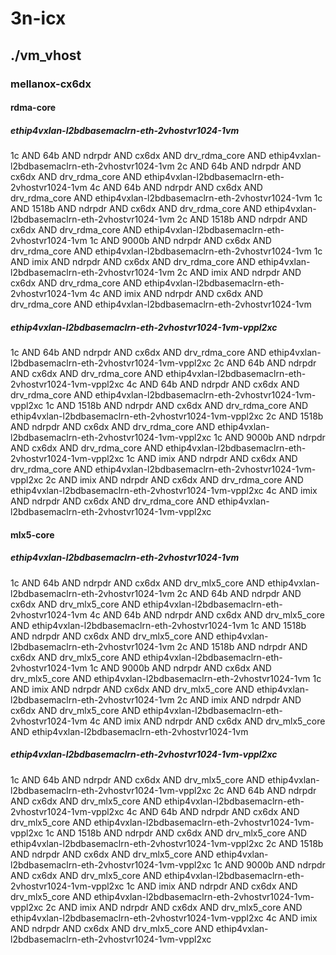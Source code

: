 # 3n-icx
## ./vm_vhost
### mellanox-cx6dx
#### rdma-core
##### ethip4vxlan-l2bdbasemaclrn-eth-2vhostvr1024-1vm
1c AND 64b AND ndrpdr AND cx6dx AND drv_rdma_core AND ethip4vxlan-l2bdbasemaclrn-eth-2vhostvr1024-1vm
2c AND 64b AND ndrpdr AND cx6dx AND drv_rdma_core AND ethip4vxlan-l2bdbasemaclrn-eth-2vhostvr1024-1vm
4c AND 64b AND ndrpdr AND cx6dx AND drv_rdma_core AND ethip4vxlan-l2bdbasemaclrn-eth-2vhostvr1024-1vm
1c AND 1518b AND ndrpdr AND cx6dx AND drv_rdma_core AND ethip4vxlan-l2bdbasemaclrn-eth-2vhostvr1024-1vm
2c AND 1518b AND ndrpdr AND cx6dx AND drv_rdma_core AND ethip4vxlan-l2bdbasemaclrn-eth-2vhostvr1024-1vm
1c AND 9000b AND ndrpdr AND cx6dx AND drv_rdma_core AND ethip4vxlan-l2bdbasemaclrn-eth-2vhostvr1024-1vm
1c AND imix AND ndrpdr AND cx6dx AND drv_rdma_core AND ethip4vxlan-l2bdbasemaclrn-eth-2vhostvr1024-1vm
2c AND imix AND ndrpdr AND cx6dx AND drv_rdma_core AND ethip4vxlan-l2bdbasemaclrn-eth-2vhostvr1024-1vm
4c AND imix AND ndrpdr AND cx6dx AND drv_rdma_core AND ethip4vxlan-l2bdbasemaclrn-eth-2vhostvr1024-1vm
##### ethip4vxlan-l2bdbasemaclrn-eth-2vhostvr1024-1vm-vppl2xc
1c AND 64b AND ndrpdr AND cx6dx AND drv_rdma_core AND ethip4vxlan-l2bdbasemaclrn-eth-2vhostvr1024-1vm-vppl2xc
2c AND 64b AND ndrpdr AND cx6dx AND drv_rdma_core AND ethip4vxlan-l2bdbasemaclrn-eth-2vhostvr1024-1vm-vppl2xc
4c AND 64b AND ndrpdr AND cx6dx AND drv_rdma_core AND ethip4vxlan-l2bdbasemaclrn-eth-2vhostvr1024-1vm-vppl2xc
1c AND 1518b AND ndrpdr AND cx6dx AND drv_rdma_core AND ethip4vxlan-l2bdbasemaclrn-eth-2vhostvr1024-1vm-vppl2xc
2c AND 1518b AND ndrpdr AND cx6dx AND drv_rdma_core AND ethip4vxlan-l2bdbasemaclrn-eth-2vhostvr1024-1vm-vppl2xc
1c AND 9000b AND ndrpdr AND cx6dx AND drv_rdma_core AND ethip4vxlan-l2bdbasemaclrn-eth-2vhostvr1024-1vm-vppl2xc
1c AND imix AND ndrpdr AND cx6dx AND drv_rdma_core AND ethip4vxlan-l2bdbasemaclrn-eth-2vhostvr1024-1vm-vppl2xc
2c AND imix AND ndrpdr AND cx6dx AND drv_rdma_core AND ethip4vxlan-l2bdbasemaclrn-eth-2vhostvr1024-1vm-vppl2xc
4c AND imix AND ndrpdr AND cx6dx AND drv_rdma_core AND ethip4vxlan-l2bdbasemaclrn-eth-2vhostvr1024-1vm-vppl2xc
#### mlx5-core
##### ethip4vxlan-l2bdbasemaclrn-eth-2vhostvr1024-1vm
1c AND 64b AND ndrpdr AND cx6dx AND drv_mlx5_core AND ethip4vxlan-l2bdbasemaclrn-eth-2vhostvr1024-1vm
2c AND 64b AND ndrpdr AND cx6dx AND drv_mlx5_core AND ethip4vxlan-l2bdbasemaclrn-eth-2vhostvr1024-1vm
4c AND 64b AND ndrpdr AND cx6dx AND drv_mlx5_core AND ethip4vxlan-l2bdbasemaclrn-eth-2vhostvr1024-1vm
1c AND 1518b AND ndrpdr AND cx6dx AND drv_mlx5_core AND ethip4vxlan-l2bdbasemaclrn-eth-2vhostvr1024-1vm
2c AND 1518b AND ndrpdr AND cx6dx AND drv_mlx5_core AND ethip4vxlan-l2bdbasemaclrn-eth-2vhostvr1024-1vm
1c AND 9000b AND ndrpdr AND cx6dx AND drv_mlx5_core AND ethip4vxlan-l2bdbasemaclrn-eth-2vhostvr1024-1vm
1c AND imix AND ndrpdr AND cx6dx AND drv_mlx5_core AND ethip4vxlan-l2bdbasemaclrn-eth-2vhostvr1024-1vm
2c AND imix AND ndrpdr AND cx6dx AND drv_mlx5_core AND ethip4vxlan-l2bdbasemaclrn-eth-2vhostvr1024-1vm
4c AND imix AND ndrpdr AND cx6dx AND drv_mlx5_core AND ethip4vxlan-l2bdbasemaclrn-eth-2vhostvr1024-1vm
##### ethip4vxlan-l2bdbasemaclrn-eth-2vhostvr1024-1vm-vppl2xc
1c AND 64b AND ndrpdr AND cx6dx AND drv_mlx5_core AND ethip4vxlan-l2bdbasemaclrn-eth-2vhostvr1024-1vm-vppl2xc
2c AND 64b AND ndrpdr AND cx6dx AND drv_mlx5_core AND ethip4vxlan-l2bdbasemaclrn-eth-2vhostvr1024-1vm-vppl2xc
4c AND 64b AND ndrpdr AND cx6dx AND drv_mlx5_core AND ethip4vxlan-l2bdbasemaclrn-eth-2vhostvr1024-1vm-vppl2xc
1c AND 1518b AND ndrpdr AND cx6dx AND drv_mlx5_core AND ethip4vxlan-l2bdbasemaclrn-eth-2vhostvr1024-1vm-vppl2xc
2c AND 1518b AND ndrpdr AND cx6dx AND drv_mlx5_core AND ethip4vxlan-l2bdbasemaclrn-eth-2vhostvr1024-1vm-vppl2xc
1c AND 9000b AND ndrpdr AND cx6dx AND drv_mlx5_core AND ethip4vxlan-l2bdbasemaclrn-eth-2vhostvr1024-1vm-vppl2xc
1c AND imix AND ndrpdr AND cx6dx AND drv_mlx5_core AND ethip4vxlan-l2bdbasemaclrn-eth-2vhostvr1024-1vm-vppl2xc
2c AND imix AND ndrpdr AND cx6dx AND drv_mlx5_core AND ethip4vxlan-l2bdbasemaclrn-eth-2vhostvr1024-1vm-vppl2xc
4c AND imix AND ndrpdr AND cx6dx AND drv_mlx5_core AND ethip4vxlan-l2bdbasemaclrn-eth-2vhostvr1024-1vm-vppl2xc